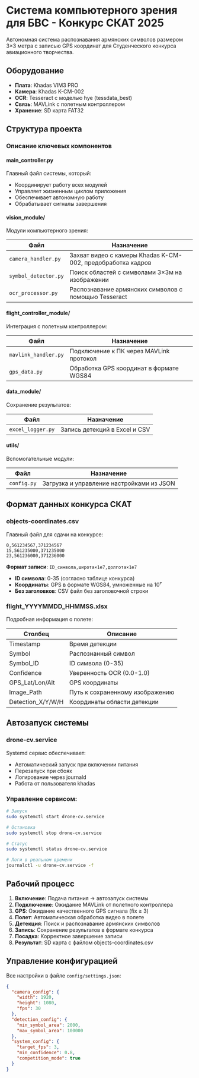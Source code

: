 # **Система компьютерного зрения для БВС - Конкурс СКАТ 2025**

Автономная система распознавания армянских символов размером 3×3 метра с записью GPS координат для Студенческого конкурса авиационного творчества.

## Оборудование

- **Плата**: Khadas VIM3 PRO
- **Камера**: Khadas K-CM-002  
- **OCR**: Tesseract с моделью hye (tessdata_best)
- **Связь**: MAVLink с полетным контроллером
- **Хранение**: SD карта FAT32

## Структура проекта

### Описание ключевых компонентов

#### **main_controller.py**
Главный файл системы, который:
- Координирует работу всех модулей
- Управляет жизненным циклом приложения  
- Обеспечивает автономную работу
- Обрабатывает сигналы завершения

#### **vision_module/**
Модули компьютерного зрения:

| Файл | Назначение |
|------|------------|
| `camera_handler.py` | Захват видео с камеры Khadas K-CM-002, предобработка кадров |
| `symbol_detector.py` | Поиск областей с символами 3×3м на изображении |
| `ocr_processor.py` | Распознавание армянских символов с помощью Tesseract |

#### **flight_controller_module/**
Интеграция с полетным контроллером:

| Файл | Назначение |
|------|------------|
| `mavlink_handler.py` | Подключение к ПК через MAVLink протокол |
| `gps_data.py` | Обработка GPS координат в формате WGS84 |

#### **data_module/**
Сохранение результатов:

| Файл | Назначение |
|------|------------|
| `excel_logger.py` | Запись детекций в Excel и CSV |

#### **utils/**
Вспомогательные модули:

| Файл | Назначение |
|------|------------|
| `config.py` | Загрузка и управление настройками из JSON |

## Формат данных конкурса СКАТ

### **objects-coordinates.csv**
Главный файл для сдачи на конкурсе:
```csv
0,561234567,371234567
15,561235000,371235000
23,561236000,371236000
```

**Формат записи**: `ID_символа,широта×1e7,долгота×1e7`

- **ID символа**: 0-35 (согласно таблице конкурса)
- **Координаты**: GPS в формате WGS84, умноженные на 10⁷
- **Без заголовков**: CSV файл без заголовочной строки

### **flight_YYYYMMDD_HHMMSS.xlsx**
Подробная информация о полете:

| Столбец | Описание |
|---------|----------|
| Timestamp | Время детекции |
| Symbol | Распознанный символ |
| Symbol_ID | ID символа (0-35) |
| Confidence | Уверенность OCR (0.0-1.0) |
| GPS_Lat/Lon/Alt | GPS координаты |
| Image_Path | Путь к сохраненному изображению |
| Detection_X/Y/W/H | Координаты области детекции |

## Автозапуск системы

### **drone-cv.service**
Systemd сервис обеспечивает:
-  Автоматический запуск при включении питания
-  Перезапуск при сбоях
-  Логирование через journald
-  Работа от пользователя khadas

### Управление сервисом:
```bash
# Запуск
sudo systemctl start drone-cv.service

# Остановка  
sudo systemctl stop drone-cv.service

# Статус
sudo systemctl status drone-cv.service

# Логи в реальном времени
journalctl -u drone-cv.service -f
```

##  Рабочий процесс

1. **Включение**: Подача питания → автозапуск системы
2. **Подключение**: Ожидание MAVLink от полетного контроллера  
3. **GPS**: Ожидание качественного GPS сигнала (fix ≥ 3)
4. **Полет**: Автоматическая обработка видео в полете
5. **Детекция**: Поиск и распознавание армянских символов
6. **Запись**: Сохранение результатов в формате конкурса
7. **Посадка**: Корректное завершение записи
8. **Результат**: SD карта с файлом objects-coordinates.csv

##  Управление конфигурацией

Все настройки в файле `config/settings.json`:

```json
{
  "camera_config": {
    "width": 1920,
    "height": 1080,
    "fps": 30
  },
  "detection_config": {
    "min_symbol_area": 2000,
    "max_symbol_area": 100000
  },
  "system_config": {
    "target_fps": 3,
    "min_confidence": 0.8,
    "competition_mode": true
  }
}
```
